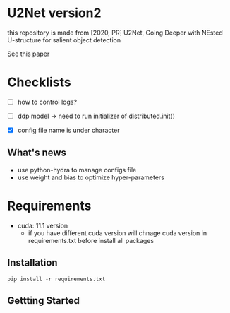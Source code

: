 # U2Net version2
this repository is made from  [2020, PR] U2Net, Going Deeper with NEsted U-structure for salient object detection 

See this [paper](https://arxiv.org/abs/2005.09007)

# Checklists
- [ ] how to control logs?
- [ ] ddp model -> need to run initializer of distributed.init()
- [x] config file name is under character
 

## What's news
- use python-hydra to manage configs file
- use weight and bias to optimize hyper-parameters

# Requirements
- cuda: 11.1 version
  - if you have different cuda version will chnage cuda version in requirements.txt before install all packages

## Installation
~~~
pip install -r requirements.txt
~~~

## Gettting Started